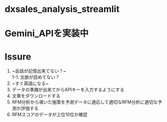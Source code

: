# dxsales_analysis_streamlit
# Gemini_APIを実装中
# Issure
1. ~会話が記憶出来てない？~  
  1-1. 文脈が読めてない？
2. ~すぐ英語になる~
3. データの準備が出来てからAPIキーを入力するようにする
4. 文章をダウンロードする
5. RFM分析から導いた施策を予測データに適応して適切なRFM分析に適切な予測か評価する
6. RFMスコアのデータが上位10位か確認
